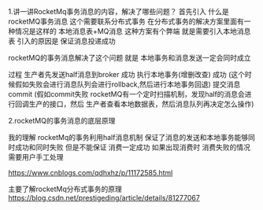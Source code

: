 1.讲一讲RocketMq事务消息的内容，解决了哪些问题？
首先引入  什么是rocketMQ事务消息 这个需要联系分布式事务 在分布式事务的解决方案里面有一种情况是这样的
本地消息表+MQ消息 这种方案有个弊端 就是需要引入本地消息表 引入的原因是 保证消息投递成功

rocketMQ的事务消息解决了这个问题 就是 本地事务和消息发送一定会同时成立

过程
生产者先发送half消息到broker  成功
执行本地事务(增删改查) 成功 (这个时候假如失败会进行消息队列会进行rollback,然后进行本地事务回退)
提交消息commit (假如commit失败 rocketMQ有一个定时扫描机制，发现half的消息会进行回调生产的接口，然后
生产者查看本地数据表，然后消息队列再决定怎么操作)



2.rocketMQ的事务消息的底层原理

我的理解 rocketMq的事务利用half消息机制 保证了消息的发送和本地事务能够同时成功和同时失败 但是不能保证 消费一定成功 
如果出现消费时 消费失败的情况 需要用户手工处理

https://www.cnblogs.com/qdhxhz/p/11172585.html

主要了解rocketMq分布式事务的原理
https://blog.csdn.net/prestigeding/article/details/81277067


